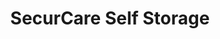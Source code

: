 ---
title: "SecurCare Self Storage"
url: /tulsa/securcare-self-storage-south-tacoma-avenue-west/
shop: storage rental
---
